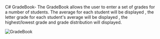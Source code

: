 C# GradeBook-
The GradeBook allows the user to enter a set of grades for a number of students.
The average for each student will be displayed , the letter grade for each student's average will be displayed , the highest/lowest grade and grade distribution will displayed.

![GradeBook](https://github.com/Rhoda9000/GradeBook/blob/master/GradeBook.PNG "How the output would look like")
